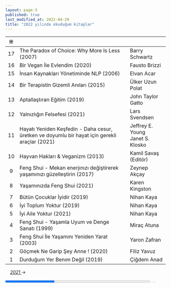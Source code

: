 ```yaml
---
layout: page-3
published: true
last_modified_at: 2022-04-29
title: "2022 yılında okuduğum kitaplar"  
---
```



| ⁜ |  |  |
|:---:|:---- |:---- |
| 17 | The Paradox of Choice: Why More Is Less (2007) | Barry Schwartz |
| 16 | Bir Vegan İle Evlendim (2020) | Fausto Brizzi |
| 15 | İnsan Kaynakları Yönetiminde NLP (2006) | Elvan Acar  |
| 14 | Bir Terapistin Gizemli Anıları (2015) | Ülker Uzun Polat |
| 13 | Aptallaştıran Eğitim (2019) | John Taylor Gatto |
| 12 | Yalnızlığın Felsefesi (2021) | Lars Svendsen |
| 11 | Hayatı Yeniden Keşfedin - Daha cesur, üretken ve doyumlu bir hayat için gerekli araçlar (2021) |  Jeffrey E. Young <br /> Janet S. Klosko |
| 10 | Hayvan Hakları & Veganizm (2013) | Kamil Savaş (Editör) |
| 9 | Feng Shui - Mekan enerjınızı değiştirerek yaşamınızı güzelleştirin (2017) | Zeynep Akçay |
| 8 | Yaşamınızda Feng Shui (2021) | Karen Kingston |
| 7 | Bütün Çocuklar İyidir (2019) | Nihan Kaya |
| 6 | İyi Toplum Yoktur (2019) | Nihan Kaya |
| 5 | İyi Aile Yoktur (2021) | Nihan Kaya |
| 4 | Feng Shui - Yaşamla Uyum ve Denge Sanatı (1999) | Miraç Atuna |
| 3 | Feng Shui İle Yaşamını Yeniden Yarat (2003) | Yaron Zafran |
| 2 | Göçmek Ne Garip Şey Anne ! (2020) | Filiz Yavuz |
| 1 | Durduğum Yer Benım Değil (2019) | Çiğdem Anad |
  
<span class="link1" style="font-style: italic; padding-left: 3%;"><a href="/2021" title='2021'>2021 </a></span> &#8594;
  
<div><progress value="17" max="50" style="width: 90%;"></progress><span style="font-size: 50%; color: #dfdfdf; width: 5%" title="reading challenge 2022"> 17/50</span></div>
<div style="clear:both"></div>
